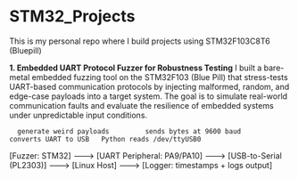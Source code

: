 # STM32_Projects
This is my personal repo where I build projects using STM32F103C8T6 (Bluepill) 

**1. Embedded UART Protocol Fuzzer for Robustness Testing**
I built a bare-metal embedded fuzzing tool on the STM32F103 (Blue Pill) that stress-tests UART-based communication protocols by injecting malformed, random, and edge-case payloads into a target system. The goal is to simulate real-world communication faults and evaluate the resilience of embedded systems under unpredictable input conditions.

      generate weird payloads         sends bytes at 9600 baud         converts UART to USB   Python reads /dev/ttyUSB0
[Fuzzer: STM32] ---> [UART Peripheral: PA9/PA10] ---> [USB-to-Serial (PL2303)] ---> [Linux Host] ---> [Logger: timestamps + logs output]
